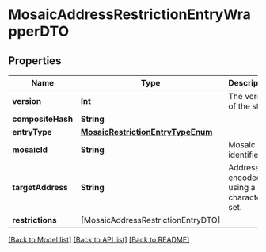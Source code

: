 # MosaicAddressRestrictionEntryWrapperDTO

## Properties
Name | Type | Description | Notes
------------ | ------------- | ------------- | -------------
**version** | **Int** | The version of the state | 
**compositeHash** | **String** |  | 
**entryType** | [**MosaicRestrictionEntryTypeEnum**](MosaicRestrictionEntryTypeEnum.md) |  | 
**mosaicId** | **String** | Mosaic identifier. | 
**targetAddress** | **String** | Address encoded using a 32-character set. | 
**restrictions** | [MosaicAddressRestrictionEntryDTO] |  | 

[[Back to Model list]](../README.md#documentation-for-models) [[Back to API list]](../README.md#documentation-for-api-endpoints) [[Back to README]](../README.md)


